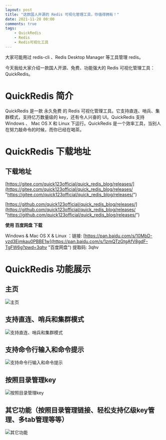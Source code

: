 ```yaml
---
layout: post
title: "这款国人开源的 Redis 可视化管理工具，你值得拥有！"
date: 2021-11-28 00:00
comments: true
tags: 
	- QuickRedis
	- Redis
	- Redis可视化工具
---
```


大家可能用过 redis-cli 、Redis Desktop Manager 等工具管理 redis。

今天我给大家介绍一款国人开源、免费、功能强大的 Redis 可视化管理工具：QuickRedis。

# QuickRedis 简介

QuickRedis 是一款 永久免费 的 Redis 可视化管理工具。它支持直连、哨兵、集群模式，支持亿万数量级的 key，还有令人兴奋的 UI。QuickRedis 支持 Windows 、 Mac OS X 和 Linux 下运行。QuickRedis 是一个效率工具，当别人在努力敲命令的时候，而你已经在喝茶。

# QuickRedis 下载地址
## 下载地址

[https://gitee.com/quick123official/quick_redis_blog/releases/](https://gitee.com/quick123official/quick_redis_blog/releases/ "https://gitee.com/quick123official/quick_redis_blog/releases/")

[https://github.com/quick123official/quick_redis_blog/releases/](https://github.com/quick123official/quick_redis_blog/releases/ "https://github.com/quick123official/quick_redis_blog/releases/")

**使用 百度网盘 下载**

Windows & Mac OS X & Linux ：链接: [https://pan.baidu.com/s/10MbD-yzd3Eimkau0PBBE1w](https://pan.baidu.com/s/1zmQTzGtgAfV8gdF-TgFW6g?pwd=3qhv "百度网盘") 提取码: 3qhv

# QuickRedis 功能展示
## 主页
![主页](https://quick123.net/images/quickredis_recommend/1.png "主页")
## 支持直连、哨兵和集群模式
![支持直连、哨兵和集群模式](https://quick123.net/images/quickredis_recommend/2.png "支持直连、哨兵和集群模式")
## 支持命令行输入和命令提示
![支持命令行输入和命令提示](https://quick123.net/images/quickredis_recommend/3.png "支持命令行输入和命令提示")
## 按照目录管理key
![按照目录管理key](https://quick123.net/images/quickredis_recommend/4.png "按照目录管理key")
## 其它功能（按照目录管理链接、轻松支持亿级key管理、多tab管理等等）
![其它功能](https://quick123.net/images/quickredis_recommend/5.png "其它功能")